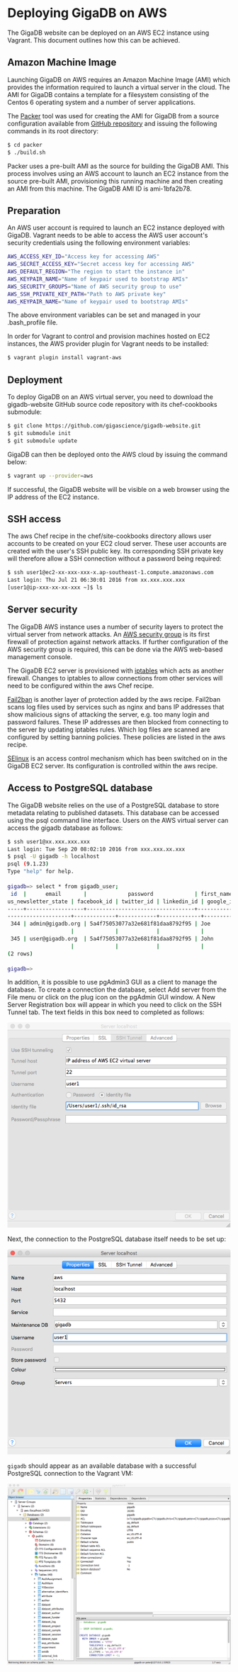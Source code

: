 # Deploying GigaDB on AWS

The GigaDB website can be deployed on an AWS EC2 instance using Vagrant.
This document outlines how this can be achieved.

## Amazon Machine Image

Launching GigaDB on AWS requires an Amazon Machine Image (AMI) which
provides the information required to launch a virtual server in the
cloud. The AMI for GigaDB contains a template for a filesystem 
consisting of the Centos 6 operating system and a number of server
applications.

The [Packer](https://www.packer.io) tool was used for creating the AMI
for GigaDB from a source configuration available from
[GitHub repository](https://github.com/pli888/vagrant-boxes) and issuing
the following commands in its root directory:

```sh
$ cd packer
$ ./build.sh
```

Packer uses a pre-built AMI as the source for building the GigaDB AMI.
This process involves using an AWS account to launch an EC2 instance 
from the source pre-built AMI, provisioning this running machine and 
then creating an AMI from this machine. The GigaDB AMI ID is 
ami-1bfa2b78.

## Preparation

An AWS user account is required to launch an EC2 instance deployed with
GigaDB. Vagrant needs to be able to access the AWS user account's 
security credentials using the following environment variables:

```bash
AWS_ACCESS_KEY_ID="Access key for accessing AWS"
AWS_SECRET_ACCESS_KEY="Secret access key for accessing AWS"
AWS_DEFAULT_REGION="The region to start the instance in"
AWS_KEYPAIR_NAME="Name of keypair used to bootstrap AMIs"
AWS_SECURITY_GROUPS="Name of AWS security group to use"
AWS_SSH_PRIVATE_KEY_PATH="Path to AWS private key"
AWS_KEYPAIR_NAME="Name of keypair used to bootstrap AMIs"
```

The above environment variables can be set and managed in your
.bash_profile file.

In order for Vagrant to control and provision machines hosted on EC2
instances, the AWS provider plugin for Vagrant needs to be installed:

```bash
$ vagrant plugin install vagrant-aws
```

## Deployment

To deploy GigaDB on an AWS virtual server, you need to download the 
gigadb-website GitHub source code repository with its chef-cookbooks 
submodule:

```bash
$ git clone https://github.com/gigascience/gigadb-website.git
$ git submodule init
$ git submodule update
```

GigaDB can then be deployed onto the AWS cloud by issuing the command 
below:

```bash
$ vagrant up --provider=aws
```

If successful, the GigaDB website will be visible on a web browser
using the IP address of the EC2 instance.

## SSH access

The aws Chef recipe in the chef/site-cookbooks directory allows user
accounts to be created on your EC2 cloud server. These user accounts
are created with the user's SSH public key. Its corresponding SSH
private key will therefore allow a SSH connection without a password
being required:

```bash
$ ssh user1@ec2-xx-xxx-xxx-x.ap-southeast-1.compute.amazonaws.com
Last login: Thu Jul 21 06:30:01 2016 from xx.xxx.xxx.xxx
[user1@ip-xxx-xx-xx-xxx ~]$ ls

```

## Server security

The GigaDB AWS instance uses a number of security layers to protect the 
virtual server from network attacks. An [AWS security group](http://docs.aws.amazon.com/AWSEC2/latest/UserGuide/using-network-security.html)
is its first firewall of protection against network attacks. If further 
configuration of the AWS security group is required, this can be done 
via the AWS web-based management console.

The GigaDB EC2 server is provisioned with [iptables](https://wiki.centos.org/HowTos/Network/IPTables)
which acts as another firewall. Changes to iptables to allow connections
from other services will need to be configured within the aws Chef 
recipe.

[Fail2ban](http://www.fail2ban.org/wiki/index.php/Main_Page) is another 
layer of protection added by the aws recipe. Fail2ban scans log files 
used by services such as nginx and bans IP addresses that show malicious
signs of attacking the server, e.g. too many login and password 
failures. These IP addresses are then blocked from connecting to the 
server by updating iptables rules. Which log files are scanned are 
configured by setting banning policies. These policies are listed in the 
aws recipe.

[SElinux](https://wiki.centos.org/HowTos/SELinux) is an access control 
mechanism which has been switched on in the GigaDB EC2 server. Its 
configuration is controlled within the aws recipe.

## Access to PostgreSQL database

The GigaDB website relies on the use of a PostgreSQL database to store
metadata relating to published datasets. This database can be accessed
using the psql command line interface. Users on the AWS virtual server
can access the gigadb database as follows:

```bash
$ ssh user1@xx.xxx.xxx.xxx
Last login: Tue Sep 20 08:02:10 2016 from xxx.xxx.xx.xxx
$ psql -U gigadb -h localhost
psql (9.1.23)
Type "help" for help.

gigadb=> select * from gigadb_user;
 id  |      email       |             password             | first_name | last_name | affiliation | role  | is_activated | newsletter | previo
us_newsletter_state | facebook_id | twitter_id | linkedin_id | google_id |    username     | orcid_id | preferred_link 
-----+------------------+----------------------------------+------------+-----------+-------------+-------+--------------+------------+-------
--------------------+-------------+------------+-------------+-----------+-----------------+----------+----------------
 344 | admin@gigadb.org | 5a4f75053077a32e681f81daa8792f95 | Joe        | Bloggs    | BGI         | admin | t            | f          | t     
                    |             |            |             |           | test@gigadb.org |          | EBI
 345 | user@gigadb.org  | 5a4f75053077a32e681f81daa8792f95 | John       | Smith     | BGI         | user  | t            | f          | t     
                    |             |            |             |           | user@gigadb.org |          | EBI
(2 rows)

gigadb=> 

```

In addition, it is possible to use pgAdmin3 GUI as a client to manage 
the database. To create a connection the database, select Add server 
from the File menu or click on the plug icon on the pgAdmin GUI window. 
A New Server Registration box will appear in which you need to click on 
the SSH Tunnel tab. The text fields in this box need to completed as 
follows:

<img src="https://github.com/gigascience/gigadb-website/blob/develop/images/docs/pgadmin4.png?raw=true">

Next, the connection to the PostgreSQL database itself needs to be
set up:

<img src="https://github.com/gigascience/gigadb-website/blob/develop/images/docs/pgadmin5.png?raw=true">

`gigadb` should appear as an available database with a successful
PostgreSQL connection to the Vagrant VM:

<img src="https://github.com/gigascience/gigadb-website/blob/develop/images/docs/pgadmin6.png?raw=true">
